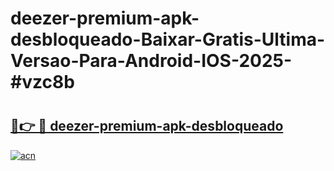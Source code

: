 # deezer-premium-apk-desbloqueado-Baixar-Gratis-Ultima-Versao-Para-Android-IOS-2025-#vzc8b

# <h2><a href="https://ainizakaria.my?title=deezer-premium-apk-desbloqueado&ref=22M">🔗👉 🔴 deezer-premium-apk-desbloqueado</a></h2>

[![acn](https://github.com/user-attachments/assets/0f9c940e-d8b0-45ae-aac7-cd30a18b3e1c)](https://ainizakaria.my?title=deezer-premium-apk-desbloqueado&ref=22M)

